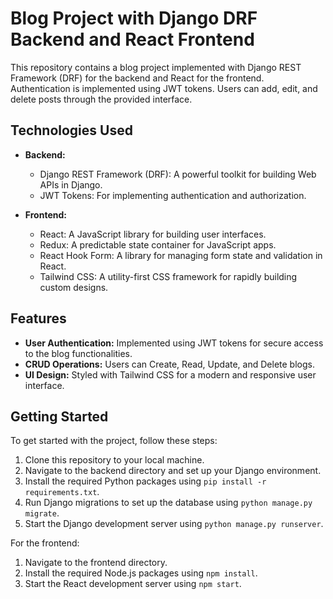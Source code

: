 # Blog Project with Django DRF Backend and React Frontend

This repository contains a blog project implemented with Django REST Framework (DRF) for the backend and React for the frontend. Authentication is implemented using JWT tokens. Users can add, edit, and delete posts through the provided interface.

## Technologies Used

- **Backend:**
  - Django REST Framework (DRF): A powerful toolkit for building Web APIs in Django.
  - JWT Tokens: For implementing authentication and authorization.
  
- **Frontend:**
  - React: A JavaScript library for building user interfaces.
  - Redux: A predictable state container for JavaScript apps.
  - React Hook Form: A library for managing form state and validation in React.
  - Tailwind CSS: A utility-first CSS framework for rapidly building custom designs.

## Features

- **User Authentication:** Implemented using JWT tokens for secure access to the blog functionalities.
- **CRUD Operations:** Users can Create, Read, Update, and Delete blogs.
- **UI Design:** Styled with Tailwind CSS for a modern and responsive user interface.

## Getting Started

To get started with the project, follow these steps:

1. Clone this repository to your local machine.
2. Navigate to the backend directory and set up your Django environment.
3. Install the required Python packages using `pip install -r requirements.txt`.
4. Run Django migrations to set up the database using `python manage.py migrate`.
5. Start the Django development server using `python manage.py runserver`.

For the frontend:

1. Navigate to the frontend directory.
2. Install the required Node.js packages using `npm install`.
3. Start the React development server using `npm start`.

